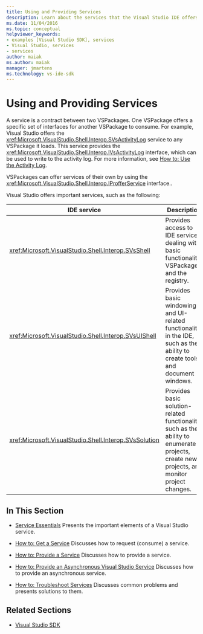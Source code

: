 ```yaml
---
title: Using and Providing Services
description: Learn about the services that the Visual Studio IDE offers for VSPackages to provide and use. These articles describe how to get and provide services.
ms.date: 11/04/2016
ms.topic: conceptual
helpviewer_keywords:
- examples [Visual Studio SDK], services
- Visual Studio, services
- services
author: maiak
ms.author: maiak
manager: jmartens
ms.technology: vs-ide-sdk
---
```

# Using and Providing Services

A service is a contract between two VSPackages. One VSPackage offers a specific set of interfaces for another VSPackage to consume. For example, Visual Studio offers the <xref:Microsoft.VisualStudio.Shell.Interop.SVsActivityLog> service to any VSPackage it loads. This service provides the <xref:Microsoft.VisualStudio.Shell.Interop.IVsActivityLog> interface, which can be used to write to the activity log. For more information, see [How to: Use the Activity Log](../extensibility/how-to-use-the-activity-log.md).

 VSPackages can offer services of their own by using the <xref:Microsoft.VisualStudio.Shell.Interop.IProfferService> interface..

 Visual Studio offers important services, such as the following:

|IDE service|Description|
|-----------------|-----------------|
|<xref:Microsoft.VisualStudio.Shell.Interop.SVsShell>|Provides access to IDE services dealing with basic functionality, VSPackages, and the registry.|
|<xref:Microsoft.VisualStudio.Shell.Interop.SVsUIShell>|Provides basic windowing and UI-related functionality in the IDE, such as the ability to create tools and document windows.|
|<xref:Microsoft.VisualStudio.Shell.Interop.SVsSolution>|Provides basic solution-related functionality, such as the ability to enumerate projects, create new projects, and monitor project changes.|

## In This Section
- [Service Essentials](../extensibility/internals/service-essentials.md)
 Presents the important elements of a Visual Studio service.

- [How to: Get a Service](../extensibility/how-to-get-a-service.md)
 Discusses how to request (consume) a service.

- [How to: Provide a Service](../extensibility/how-to-provide-a-service.md)
 Discusses how to provide a service.

- [How to: Provide an Asynchronous Visual Studio Service](../extensibility/how-to-provide-an-asynchronous-visual-studio-service.md)
 Discusses how to provide an asynchronous service.

- [How to: Troubleshoot Services](../extensibility/how-to-troubleshoot-services.md)
 Discusses common problems and presents solutions to them.

## Related Sections
- [Visual Studio SDK](../extensibility/visual-studio-sdk.md)
